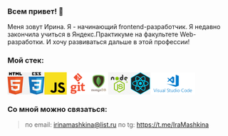 ### Всем привет! 👋

Меня зовут Ирина. Я - начинающий frontend-разработчик. Я недавно закончила учиться в Яндекс.Практикуме на факультете Web-разработки. И хочу развиваться дальше в этой профессии!

### Мой стек:

<div style="display: flex">
<img src="./images/HTML-CSS.png" height="50">
<img src="./images/JS.png" height="50">
<img src="./images/GIT.png" height="50">
<img src="./images/mongodb.png" height="50">
<img src="./images/Node.jpg" height="50">
<img src="./images/React.jpg" height="50">
<img src="./images/VSC.png" height="50">
</div>

### Со мной можно связаться:
> по email: irinamashkina@list.ru
> по tg: https://t.me/IraMashkina
